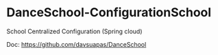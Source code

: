 # DanceSchool-ConfigurationSchool
School Centralized Configuration (Spring cloud)

Doc: https://github.com/davsuapas/DanceSchool
